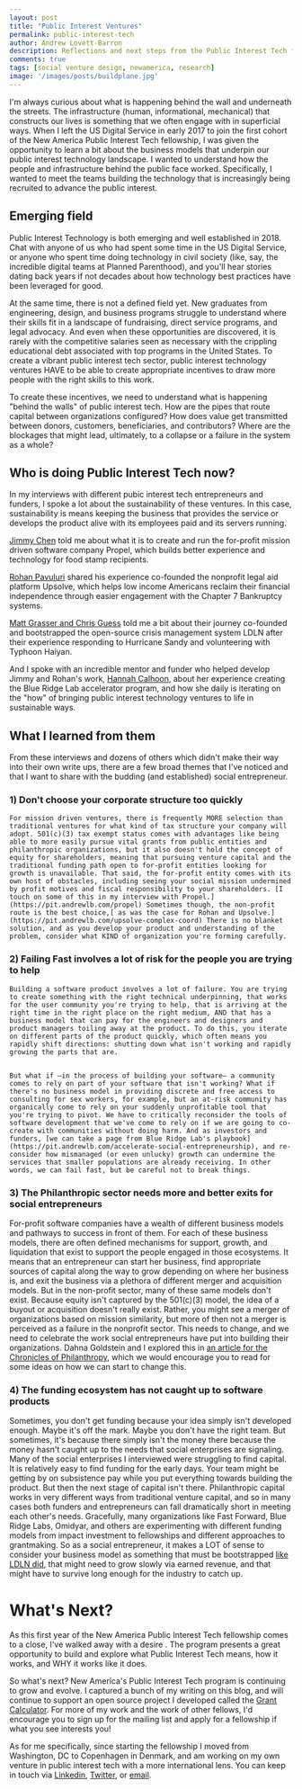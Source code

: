```yaml
---
layout: post
title: "Public Interest Ventures"
permalink: public-interest-tech
author: Andrew Lovett-Barron
description: Reflections and next steps from the Public Interest Tech fellowship
comments: true
tags: [social venture design, newamerica, research]
image: '/images/posts/buildplane.jpg'
---
```


I'm always curious about what is happening behind the wall and underneath the streets. The infrastructure (human, informational, mechanical) that constructs our lives is something that we often engage with in superficial ways. When I left the US Digital Service in early 2017 to join the first cohort of the New America Public Interest Tech fellowship, I was given the opportunity to learn a bit about the business models that underpin our public interest technology landscape. I wanted to understand how the people and infrastructure behind the public face worked. Specifically, I wanted to meet the teams building the technology that is increasingly being recruited to advance the public interest. 


## Emerging field

Public Interest Technology is both emerging and well established in 2018. Chat with anyone of us who had spent some time in the US Digital Service, or anyone who spent time doing technology in civil society (like, say,  the incredible digital teams at Planned Parenthood), and you'll hear stories dating back years if not decades about how technology best practices have been leveraged for good. 

At the same time, there is not a defined field yet. New graduates from engineering, design, and business programs struggle to understand where their skills fit in a landscape of fundraising, direct service programs, and legal advocacy. And even when these opportunities are discovered, it is rarely with the competitive salaries seen as necessary with the crippling educational debt associated with top programs in the United States. To create a vibrant public interest tech sector, public interest technology ventures HAVE to be able to create appropriate incentives to draw more people with the right skills to this work.

To create these incentives, we need to understand what is happening "behind the walls" of public interest tech. How are the pipes that route capital between organizations configured? How does value get transmitted between donors, customers, beneficiaries, and contributors? Where are the blockages that might lead, ultimately, to a collapse or a failure in the system as a whole?


## Who is doing Public Interest Tech now?

In my interviews with different pubic interest tech entrepreneurs and funders, I spoke a lot about the sustainability of these ventures. In this case, sustainability is means keeping the business that provides the service or develops the product alive with its employees paid and its servers running.

[Jimmy Chen](https://pit.andrewlb.com/propel) told me about what it is to create and run the for-profit mission driven software company Propel, which builds better experience and technology for food stamp recipients. 

[Rohan Pavuluri](https://pit.andrewlb.com/upsolve-complex-coord) shared his experience co-founded the nonprofit legal aid platform Upsolve, which helps low income Americans reclaim their financial independence through easier engagement with the Chapter 7 Bankruptcy systems. 

[Matt Grasser and Chris Guess](https://pit.andrewlb.com/infrastructure-for-good) told me a bit about their journey co-founded and bootstrapped the open-source crisis management system LDLN after their experience responding to Hurricane Sandy and volunteering with Typhoon Haiyan.

And I spoke with an incredible mentor and funder who helped develop Jimmy and Rohan's work, [Hannah Calhoon](https://pit.andrewlb.com/accelerate-social-entrepreneurship), about her experience creating the Blue Ridge Lab accelerator program, and how she daily is iterating on the "how" of bringing public interest technology ventures to life in sustainable ways.


## What I learned from them

From these interviews and dozens of others which didn't make their way into their own write ups, there are a few broad themes that I've noticed and that I want to share with the budding (and established) social entrepreneur.

### 1) Don't choose your corporate structure too quickly


    For mission driven ventures, there is frequently MORE selection than traditional ventures for what kind of tax structure your company will adopt. 501(c)(3) tax exempt status comes with advantages like being able to more easily pursue vital grants from public entities and philanthropic organizations, but it also doesn't hold the concept of equity for shareholders, meaning that pursuing venture capital and the traditional funding path open to for-profit entities looking for growth is unavailable. That said, the for-profit entity comes with its own host of obstacles, including seeing your social mission undermined by profit motives and fiscal responsibility to your shareholders. [I touch on some of this in my interview with Propel.](https://pit.andrewlb.com/propel) Sometimes though, the non-profit route is the best choice,[ as was the case for Rohan and Upsolve.](https://pit.andrewlb.com/upsolve-complex-coord) There is no blanket solution, and as you develop your product and understanding of the problem, consider what KIND of organization you're forming carefully.

### 2) Failing Fast involves a lot of risk for the people you are trying to help


    Building a software product involves a lot of failure. You are trying to create something with the right technical underpinning, that works for the user community you're trying to help, that is arriving at the right time in the right place on the right medium, AND that has a business model that can pay for the engineers and designers and product managers toiling away at the product. To do this, you iterate on different parts of the product quickly, which often means you rapidly shift directions: shutting down what isn't working and rapidly growing the parts that are.


    But what if –in the process of building your software– a community comes to rely on part of your software that isn't working? What if there's no business model in providing discrete and free access to consulting for sex workers, for example, but an at-risk community has organically come to rely on your suddenly unprofitable tool that you're trying to pivot. We have to critically reconsider the tools of software development that we've come to rely on if we are going to co-create with communities without doing harm. And as investors and funders, [we can take a page from Blue Ridge Lab's playbook](https://pit.andrewlb.com/accelerate-social-entrepreneurship), and re-consider how mismanaged (or even unlucky) growth can undermine the services that smaller populations are already receiving. In other words, we can fail fast, but be careful not to break things.

### 3) The Philanthropic sector needs more and better exits for social entrepreneurs


For-profit software companies have a wealth of different business models and pathways to success in front of them. For each of these business models, there are often defined mechanisms for support, growth, and liquidation that exist to support the people engaged in those ecosystems. It means that an entrepreneur can start her business, find appropriate sources of capital along the way to grow depending on where her business is, and exit the business via a plethora of different merger and acquisition models. But in the non-profit sector, many of these same models don't exist. Because equity isn't captured by the 501(c)(3) model, the idea of a buyout or acquisition doesn't really exist. Rather, you might see a merger of organizations based on mission similarity, but more of then not a merger is perceived as a failure in the nonprofit sector. This needs to change, and we need to celebrate the work social entrepreneurs have put into building their organizations. Dahna Goldstein and I explored this in [an article for the Chronicles of Philanthropy](https://www.philanthropy.com/article/opinion-charitiestheir/242690), which we would encourage you to read for some ideas on how we can start to change this.

### 4) The funding ecosystem has not caught up to software products


Sometimes, you don't get funding because your idea simply isn't developed enough. Maybe it's off the mark. Maybe you don't have the right team. But sometimes, it's because there simply isn't the money there because the money hasn't caught up to the needs that social enterprises are signaling. Many of the social enterprises I interviewed were struggling to find capital. It is relatively easy to find funding for the early days. Your team might be getting by on subsistence pay while you put everything towards building the product. But then the next stage of capital isn't there. Philanthropic capital works in very different ways from traditional venture capital, and so in many cases both funders and entrepreneurs can fall dramatically short in meeting each other's needs. Gracefully, many organizations like Fast Forward, Blue Ridge Labs, Omidyar, and others are experimenting with different funding models from impact investment to fellowships and different approaches to grantmaking. So as a social entrepreneur, it makes a LOT of sense to consider your business model as something that must be bootstrapped [like LDLN did](https://pit.andrewlb.com/infrastructure-for-good), that might need to grow slowly via earned revenue, and that might have to survive long enough for the industry to catch up. 


# What's Next?

As this first year of the New America Public Interest Tech fellowship comes to a close, I've walked away with a desire . The program presents a great opportunity to build and explore what Public Interest Tech means, how it works, and WHY it works like it does.

So what's next? New America's Public Interest Tech program is continuing to grow and evolve. I captured a bunch of my writing on this blog, and will continue to support an open source project I developed called the [Grant Calculator](https://pit.andrewlb.com/grant-calculator). For more of my work and the work of other fellows, I'd encourage you to sign up for the mailing list and apply for a fellowship if what you see interests you! 

As for me specifically, since starting the fellowship I moved from Washington, DC to Copenhagen in Denmark, and am working on my own venture in public interest tech with a more international lens. You can keep in touch via [Linkedin](https://www.linkedin.com/in/andrewlb), [Twitter](https://twitter.com/Readywater), or [email](mailto:alb@andrewlb.com).